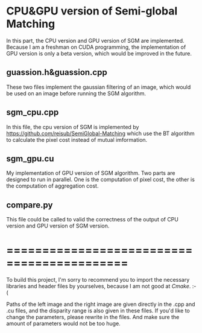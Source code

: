 # CPU&GPU version of Semi-global Matching

In this part, the CPU version and GPU version of SGM are implemented. Because I am a freshman on CUDA programming, the implementation of GPU version is only a beta version, which would be improved in the future.

## guassion.h&guassion.cpp

These two files implement the gaussian filtering of an image, which would be used on an image before running the SGM algorithm.

## sgm_cpu.cpp

In this file, the cpu version of SGM is implemented by https://github.com/reisub/SemiGlobal-Matching which use the BT algorithm to calculate the pixel cost instead of mutual imformation.

## sgm_gpu.cu

My implementation of GPU version of SGM algorithm. Two parts are designed to run in parallel. One is the computation of pixel cost, the other is the computation of aggregation cost.

## compare.py

This file could be called to valid the correctness of the output of CPU version and GPU version of SGM version.


# ===========================================

To build this project, I'm sorry to recommend you to import the necessary libraries and header files by yourselves, because I am not good at *Cmake*. :-(

Paths of the left image and the right image are given directly in the .cpp and .cu files, and the disparity range is also given in these files. If you'd like to change the parameters, please rewrite in the files. And make sure the amount of parameters would not be too huge.

